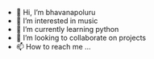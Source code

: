 - 👋 Hi, I’m bhavanapoluru
- 👀 I’m interested in music
- 🌱 I’m currently learning python
- 💞️ I’m looking to collaborate on projects
- 📫 How to reach me ...

<!---
bhavanapoluru/bhavanapoluru is a ✨ special ✨ repository because its `README.md` (this file) appears on your GitHub profile.
You can click the Preview link to take a look at your changes.
--->
